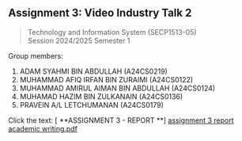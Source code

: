 ## Assignment 3: Video Industry Talk 2

>  Technology and Information System (SECP1513-05)  
> Session 2024/2025
> Semester 1
 
 Group members:
 1. ADAM SYAHMI BIN ABDULLAH (A24CS0219)
 2. MUHAMMAD AFIQ IRFAN BIN ZURAIMI (A24CS0122)
 3. MUHAMMAD AMIRUL AIMAN BIN ABDULLAH (A24CS0124)  
 4. MUHAMAD HAZIM  BIN ZULKANAIN (A24CS0136)
 5. PRAVEIN A/L LETCHUMANAN (A24CS0179)
 
Click the text:
[ **ASSIGNMENT 3 - REPORT **] [assignment 3 report academic writing.pdf](https://github.com/user-attachments/files/18635395/assignment.3.report.academic.writing.pdf)



